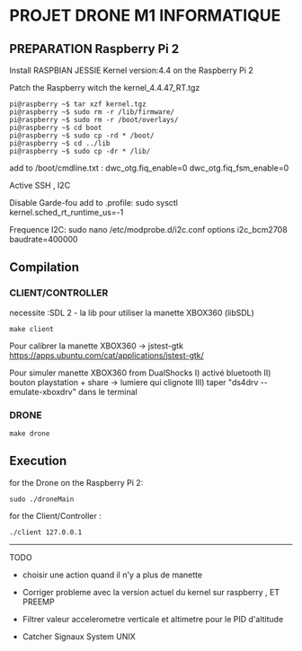 # PROJET DRONE M1 INFORMATIQUE



## PREPARATION Raspberry Pi 2

Install RASPBIAN JESSIE Kernel version:4.4 on the Raspberry Pi 2

Patch the Raspberry witch the kernel_4.4.47_RT.tgz

	pi@raspberry ~$ tar xzf kernel.tgz
	pi@raspberry ~$ sudo rm -r /lib/firmware/
	pi@raspberry ~$ sudo rm -r /boot/overlays/
	pi@raspberry ~$ cd boot
	pi@raspberry ~$ sudo cp -rd * /boot/
	pi@raspberry ~$ cd ../lib
	pi@raspberry ~$ sudo cp -dr * /lib/


add to /boot/cmdline.txt : 
dwc_otg.fiq_enable=0
dwc_otg.fiq_fsm_enable=0


Active SSH , I2C

Disable Garde-fou
add to .profile:
sudo sysctl kernel.sched_rt_runtime_us=-1

Frequence I2C:
sudo nano /etc/modprobe.d/i2c.conf
options i2c_bcm2708 baudrate=400000




## Compilation

### CLIENT/CONTROLLER

necessite :SDL 2 - la lib pour utiliser la manette XBOX360 (libSDL)

	make client

Pour calibrer la manette XBOX360   ->   jstest-gtk
https://apps.ubuntu.com/cat/applications/jstest-gtk/

Pour simuler manette XBOX360 from DualShocks
I) activé bluetooth 
II) bouton playstation + share -> lumiere qui clignote
III) taper "ds4drv --emulate-xboxdrv" dans le terminal

### DRONE

	make drone

## Execution

for the Drone on the Raspberry Pi 2:

	sudo ./droneMain

for the Client/Controller :

	./client 127.0.0.1


--------------
TODO

- choisir une action quand il n'y a plus de manette

- Corriger probleme avec la version actuel du kernel sur raspberry , ET PREEMP

- Filtrer valeur accelerometre verticale et altimetre pour le PID d'altitude

- Catcher Signaux System UNIX